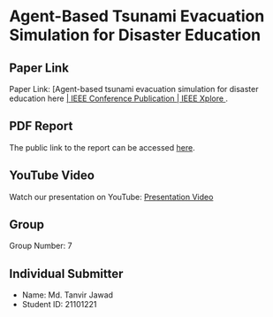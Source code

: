 
# Agent-Based Tsunami Evacuation Simulation for Disaster Education

## Paper Link
Paper Link: [Agent-based tsunami evacuation simulation for disaster education here [| IEEE Conference Publication | IEEE Xplore
](https://ieeexplore.ieee.org/document/6588087).
## PDF Report
The public link to the report can be accessed [here](https://docs.google.com/document/d/1GAmikrzqY8WDfR39DW29vciIrErhWvx2jTeK9DOgEOg/edit).

## YouTube Video
Watch our presentation on YouTube: [Presentation Video](<URL_OF_YOUTUBE_VIDEO>)

## Group
Group Number: 7

## Individual Submitter
- Name: Md. Tanvir Jawad
- Student ID: 21101221
